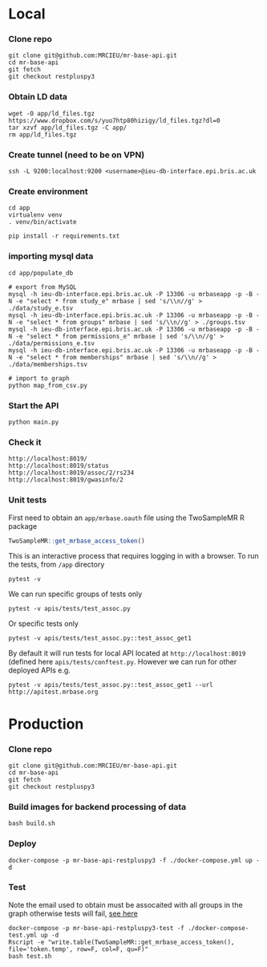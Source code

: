 # Local


### Clone repo

```
git clone git@github.com:MRCIEU/mr-base-api.git
cd mr-base-api
git fetch
git checkout restpluspy3
```

### Obtain LD data
```
wget -O app/ld_files.tgz https://www.dropbox.com/s/yuo7htp80hizigy/ld_files.tgz?dl=0
tar xzvf app/ld_files.tgz -C app/
rm app/ld_files.tgz
```

### Create tunnel (need to be on VPN)
```
ssh -L 9200:localhost:9200 <username>@ieu-db-interface.epi.bris.ac.uk
```

### Create environment
```
cd app
virtualenv venv
. venv/bin/activate

pip install -r requirements.txt
```

### importing mysql data

```
cd app/populate_db

# export from MySQL
mysql -h ieu-db-interface.epi.bris.ac.uk -P 13306 -u mrbaseapp -p -B -N -e "select * from study_e" mrbase | sed 's/\\n//g' > ./data/study_e.tsv
mysql -h ieu-db-interface.epi.bris.ac.uk -P 13306 -u mrbaseapp -p -B -N -e "select * from groups" mrbase | sed 's/\\n//g' > ./groups.tsv
mysql -h ieu-db-interface.epi.bris.ac.uk -P 13306 -u mrbaseapp -p -B -N -e "select * from permissions_e" mrbase | sed 's/\\n//g' > ./data/permissions_e.tsv
mysql -h ieu-db-interface.epi.bris.ac.uk -P 13306 -u mrbaseapp -p -B -N -e "select * from memberships" mrbase | sed 's/\\n//g' > ./data/memberships.tsv

# import to graph
python map_from_csv.py
```

### Start the API
```
python main.py
```

### Check it
```
http://localhost:8019/
http://localhost:8019/status
http://localhost:8019/assoc/2/rs234
http://localhost:8019/gwasinfo/2
```

### Unit tests
First need to obtain an `app/mrbase.oauth` file using the TwoSampleMR R package

```r
TwoSampleMR::get_mrbase_access_token()
```

This is an interactive process that requires logging in with a browser. To run the tests, from `/app` directory

```
pytest -v
```

We can run specific groups of tests only

```
pytest -v apis/tests/test_assoc.py
```

Or specific tests only

```
pytest -v apis/tests/test_assoc.py::test_assoc_get1
```

By default it will run tests for local API located at `http://localhost:8019` (defined here `apis/tests/conftest.py`. However we can run for other deployed APIs e.g.

```
pytest -v apis/tests/test_assoc.py::test_assoc_get1 --url http://apitest.mrbase.org
```


# Production

### Clone repo

```
git clone git@github.com:MRCIEU/mr-base-api.git
cd mr-base-api
git fetch
git checkout restpluspy3
```

### Build images for backend processing of data
```
bash build.sh
```

### Deploy
```
docker-compose -p mr-base-api-restpluspy3 -f ./docker-compose.yml up -d
```

### Test

Note the email used to obtain must be assocaited with all groups in the graph otherwise tests will fail, [see here](https://github.com/MRCIEU/mr-base-api/blob/3085529ee1da86184a2c7f8f6e03e2413fb0272e/app/populate_db/map_from_csv.py#L272)

```
docker-compose -p mr-base-api-restpluspy3-test -f ./docker-compose-test.yml up -d
Rscript -e "write.table(TwoSampleMR::get_mrbase_access_token(), file='token.temp', row=F, col=F, qu=F)"
bash test.sh
```
